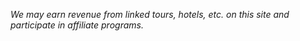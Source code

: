 _We may earn revenue from linked tours, hotels, etc. on this site and participate in affiliate programs._